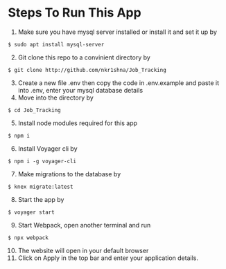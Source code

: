 # Steps To Run This App
1. Make sure you have mysql server installed or install it and set it up by
```
$ sudo apt install mysql-server
```
2. Git clone this repo to a convinient directory by
```
$ git clone http://github.com/nkr1shna/Job_Tracking
```
3. Create a new file .env then copy the code in .env.example and paste it into .env, enter your mysql database details
4. Move into the directory by
```
$ cd Job_Tracking
```
5. Install node modules required for this app
```
$ npm i
```
6. Install Voyager cli by
```
$ npm i -g voyager-cli
```
7. Make migrations to the database by
```
$ knex migrate:latest
```
8. Start the app by
```
$ voyager start
```
9. Start Webpack, open another terminal and run
```
$ npx webpack
```
10. The website will open in your default browser
11. Click on Apply in the top bar and enter your application details.